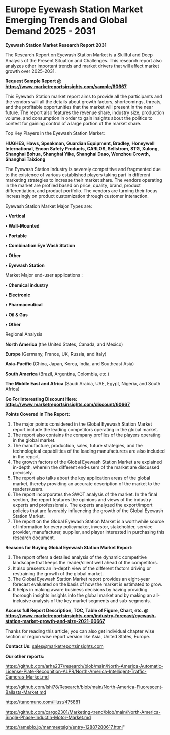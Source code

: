 # Europe Eyewash Station Market Emerging Trends and Global Demand 2025 - 2031

<strong>Eyewash Station Market Research Report 2031</strong>

The Research Report on Eyewash Station Market is a Skillful and Deep Analysis of the Present Situation and Challenges. This research report also analyzes other important trends and market drivers that will affect market growth over 2025-2031.

<strong>Request Sample Report @ <a href=https://www.marketreportsinsights.com/sample/60667>https://www.marketreportsinsights.com/sample/60667</a></strong>

This Eyewash Station market report aims to provide all the participants and the vendors will all the details about growth factors, shortcomings, threats, and the profitable opportunities that the market will present in the near future. The report also features the revenue share, industry size, production volume, and consumption in order to gain insights about the politics to contest for gaining control of a large portion of the market share.

Top Key Players in the Eyewash Station Market:

<strong>HUGHES, Haws, Speakman, Guardian Equipment, Bradley, Honeywell International, Encon Safety Products, CARLOS, Sellstrom, STG, Xulong, Shanghai Bohua, Shanghai Yike, Shanghai Daao, Wenzhou Growth, Shanghai Taixiong</strong>

The Eyewash Station Industry is severely competitive and fragmented due to the existence of various established players taking part in different marketing strategies to increase their market share. The vendors operating in the market are profiled based on price, quality, brand, product differentiation, and product portfolio. The vendors are turning their focus increasingly on product customization through customer interaction.

Eyewash Station Market Major Types are:

<strong>• Vertical

• Wall-Mounted

• Portable

• Combination Eye Wash Station

• Other

• Eyewash Station</strong>

Market Major end-user applications :

<strong>• Chemical industry

• Electronic

• Pharmaceutical

• Oil & Gas

• Other</strong>

Regional Analysis

</u><strong><b>North America</b></strong> (the United States, Canada, and Mexico)

<strong><b>Europe </b></strong>(Germany, France, UK, Russia, and Italy)

<strong><b>Asia-Pacific</b></strong> (China, Japan, Korea, India, and Southeast Asia)

<strong><b>South America</b></strong> (Brazil, Argentina, Colombia, etc.)

<strong><b>The Middle East and Africa</b></strong> (Saudi Arabia, UAE, Egypt, Nigeria, and South Africa)

<strong>Go For Interesting Discount Here: <a href=https://www.marketreportsinsights.com/discount/60667>https://www.marketreportsinsights.com/discount/60667</a></strong>

<strong>Points Covered in The Report:</strong>
<ol>
  <li>The major points considered in the Global Eyewash Station Market report include the leading competitors operating in the global market.</li>
  <li>The report also contains the company profiles of the players operating in the global market.</li>
  <li>The manufacture, production, sales, future strategies, and the technological capabilities of the leading manufacturers are also included in the report.</li>
  <li>The growth factors of the Global Eyewash Station Market are explained in-depth, wherein the different end-users of the market are discussed precisely.</li>
  <li>The report also talks about the key application areas of the global market, thereby providing an accurate description of the market to the readers/users.</li>
  <li>The report incorporates the SWOT analysis of the market. In the final section, the report features the opinions and views of the industry experts and professionals. The experts analyzed the export/import policies that are favorably influencing the growth of the Global Eyewash Station Market.</li>
  <li>The report on the Global Eyewash Station Market is a worthwhile source of information for every policymaker, investor, stakeholder, service provider, manufacturer, supplier, and player interested in purchasing this research document.</li>
</ol>
<strong>Reasons for Buying Global Eyewash Station Market Report:</strong>

<ol>
  <li>The report offers a detailed analysis of the dynamic competitive landscape that keeps the reader/client well ahead of the competitors.</li>
  <li>It also presents an in-depth view of the different factors driving or restraining the growth of the global market.</li>
  <li>The Global Eyewash Station Market report provides an eight-year forecast evaluated on the basis of how the market is estimated to grow.</li>
  <li>It helps in making aware business decisions by having providing thorough insights insights into the global market and by making an all-inclusive analysis of the key market segments and sub-segments.</li>
</ol>
<strong>Access full Report Description, TOC, Table of Figure, Chart, etc. @ <a href=https://www.marketreportsinsights.com/industry-forecast/eyewash-station-market-growth-and-size-2021-60667>https://www.marketreportsinsights.com/industry-forecast/eyewash-station-market-growth-and-size-2021-60667</a></strong>


Thanks for reading this article; you can also get individual chapter wise section or region wise report version like Asia, United States, Europe.

<strong>Contact Us:</strong>
sales@marketreportsinsights.com

<strong>Our other reports:</strong>

<a href=https://github.com/arha237/research/blob/main/North-America-Automatic-License-Plate-Recognition-ALPR/North-America-Intelligent-Traffic-Cameras-Market.md>https://github.com/arha237/research/blob/main/North-America-Automatic-License-Plate-Recognition-ALPR/North-America-Intelligent-Traffic-Cameras-Market.md</a>

<a href=https://github.com/Ishi78/Research/blob/main/North-America-Fluorescent-Ballasts-Market.md>https://github.com/Ishi78/Research/blob/main/North-America-Fluorescent-Ballasts-Market.md</a>

<a href=https://tanomuno.com/illust/475881>https://tanomuno.com/illust/475881</a>

<a href=https://github.com/cargo2301/Marketing-trend/blob/main/North-America-Single-Phase-Inductin-Motor-Market.md>https://github.com/cargo2301/Marketing-trend/blob/main/North-America-Single-Phase-Inductin-Motor-Market.md</a>

<a href=https://ameblo.jp/manmeetsigh/entry-12887280617.html>https://ameblo.jp/manmeetsigh/entry-12887280617.html</a>"
